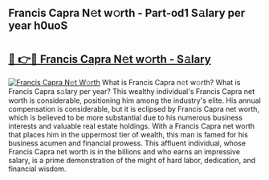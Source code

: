 ## Francis Capra N𝚎t w𝚘rth - Part-od1 S𝚊lary per year h0uoS

# <h2><a href="http://gc0md3u.nevu.top/?p=Francis+Capra">🔗 👉🔴 Francis Capra N𝚎t w𝚘rth - S𝚊lary</a></h2>

[![Francis Capra N𝚎t W𝚘rth](https://i.imgur.com/Oavwk0R.jpeg)](http://gc0md3u.nevu.top/?p=Francis+Capra)
What is Francis Capra n𝚎t w𝚘rth? What is Francis Capra s𝚊lary per year?
This wealthy individual's Francis Capra net worth is considerable, positioning him among the industry's elite. His annual compensation is considerable, but it is eclipsed by Francis Capra net worth, which is believed to be more substantial due to his numerous business interests and valuable real estate holdings. With a Francis Capra net worth that places him in the uppermost tier of wealth, this man is famed for his business acumen and financial prowess. This affluent individual, whose Francis Capra net worth is in the billions and who earns an impressive salary, is a prime demonstration of the might of hard labor, dedication, and financial wisdom.
